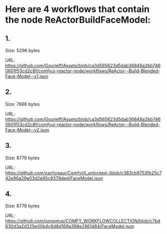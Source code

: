 # Here are 4 workflows that contain the node ReActorBuildFaceModel:

## 1. 

Size: 5296 bytes

URL: https://github.com/Gourieff/Assets/blob/ca3d565623d5dab36848a2bb7460601f53cd2c8f/comfyui-reactor-node/workflows/ReActor--Build-Blended-Face-Model--v1.json

## 2. 

Size: 7666 bytes

URL: https://github.com/Gourieff/Assets/blob/ca3d565623d5dab36848a2bb7460601f53cd2c8f/comfyui-reactor-node/workflows/ReActor--Build-Blended-Face-Model--v2.json

## 3. 

Size: 8778 bytes

URL: https://github.com/zachysaur/ComfyUI_unlocked-/blob/c383cb9753fb25c742e96a29e03d2e95c9379ded/FaceModel.json

## 4. 

Size: 8778 bytes

URL: https://github.com/jungyeup/COMFY_WORKFLOWCOLLECTION/blob/c7bd630d3a2d325e00b4c6d8d169a398e2861d84/FaceModel.json

